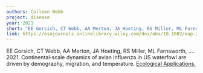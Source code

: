 ```yaml
---
authors: Colleen Webb
project: disease
year: 2021
short: "EE Gorsich, CT Webb, AA Merton, JA Hoeting, RS Miller, ML Farnsworth, ..., 2021. Continental‐scale dynamics of avian influenza in US waterfowl are driven by demography, migration, and temperature. Ecological Applications."
link: https://esajournals.onlinelibrary.wiley.com/doi/abs/10.1002/eap.2245
---
```

EE Gorsich, CT Webb, AA Merton, JA Hoeting, RS Miller, ML Farnsworth, .... 2021. Continental‐scale dynamics of avian influenza in US waterfowl are driven by demography, migration, and temperature. [Ecological Applications.]()
